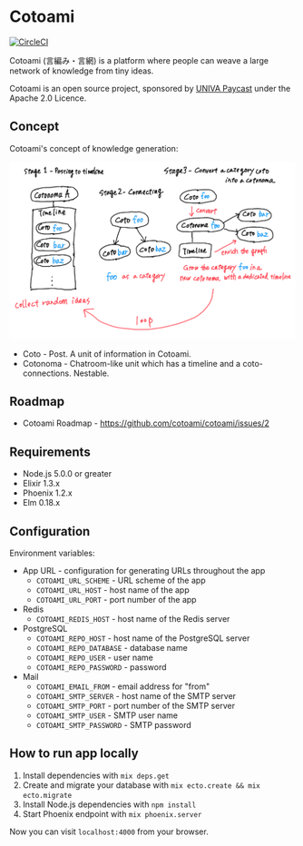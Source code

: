 # Cotoami

[![CircleCI](https://circleci.com/gh/cotoami/cotoami.svg?style=svg)](https://circleci.com/gh/cotoami/cotoami)

Cotoami (言編み・言網) is a platform where people can weave a large network of knowledge from tiny ideas.

Cotoami is an open source project, sponsored by [UNIVA Paycast](https://www.univapay.com) under the Apache 2.0 Licence.

## Concept

Cotoami's concept of knowledge generation:

![](docs/images/cotoami-concept.png)

* Coto - Post. A unit of information in Cotoami.
* Cotonoma - Chatroom-like unit which has a timeline and a coto-connections. Nestable.

## Roadmap

* Cotoami Roadmap - https://github.com/cotoami/cotoami/issues/2

## Requirements

* Node.js 5.0.0 or greater
* Elixir 1.3.x
* Phoenix 1.2.x
* Elm 0.18.x

## Configuration 

Environment variables: 

* App URL - configuration for generating URLs throughout the app
    * `COTOAMI_URL_SCHEME` - URL scheme of the app
    * `COTOAMI_URL_HOST` - host name of the app
    * `COTOAMI_URL_PORT` - port number of the app
* Redis
    * `COTOAMI_REDIS_HOST` - host name of the Redis server
* PostgreSQL
    * `COTOAMI_REPO_HOST` - host name of the PostgreSQL server
    * `COTOAMI_REPO_DATABASE` - database name
    * `COTOAMI_REPO_USER` - user name
    * `COTOAMI_REPO_PASSWORD` - password
* Mail
    * `COTOAMI_EMAIL_FROM` - email address for "from"
    * `COTOAMI_SMTP_SERVER` - host name of the SMTP server
    * `COTOAMI_SMTP_PORT` - port number of the SMTP server
    * `COTOAMI_SMTP_USER` - SMTP user name
    * `COTOAMI_SMTP_PASSWORD` - SMTP password

## How to run app locally

1. Install dependencies with `mix deps.get`
2. Create and migrate your database with `mix ecto.create && mix ecto.migrate`
3. Install Node.js dependencies with `npm install`
4. Start Phoenix endpoint with `mix phoenix.server`

Now you can visit `localhost:4000` from your browser.

